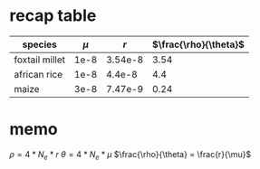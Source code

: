 # recap table
| species | $\mu$ | $r$ | $\frac{\rho}{\theta}$ |
|----|----|----|----|
|foxtail millet| 1e-8 | 3.54e-8 | 3.54|
| african rice | 1e-8 | 4.4e-8 | 4.4 |
| maize | 3e-8 | 7.47e-9 | 0.24 |
# memo
$\rho = 4 * N_e * r$
$\theta = 4 * N_e* \mu$
$\frac{\rho}{\theta} = \frac{r}{\mu}$
